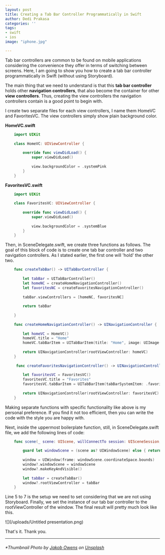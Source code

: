 ```yaml
---
layout: post
title: Creating a Tab Bar Controller Programmatically in Swift
author: Dedi Prakasa
categories: ''
tags:
- swift
- ios
image: "iphone.jpg"

---
```

Tab bar controllers are common to be found on mobile applications considering the convenience they offer in terms of switching between screens. Here, I am going to show you how to create a tab bar controller programmatically in Swift (without using Storyboard).

The main thing that we need to understand is that this **tab bar controller** holds other **navigation controllers**, that also become the container for other **view controllers**. Thus, creating the view controllers the navigation controllers contain is a good point to begin with.

I create two separate files for each view controllers, I name them HomeVC and FavoritesVC. The view controllers simply show plain background color.

**HomeVC.swift**

```swift
    import UIKit
    
    class HomeVC: UIViewController {
    
        override func viewDidLoad() {
            super.viewDidLoad()
            
            view.backgroundColor = .systemPink
        }
    }
```

**FavoritesVC.swift**

```swift
    import UIKit
        
    class FavoritesVC: UIViewController {
    
        override func viewDidLoad() {
            super.viewDidLoad()
    
            view.backgroundColor = .systemBlue
        }
    }
```

Then, in SceneDelegate.swift, we create three functions as follows. The goal of this block of code is to create one tab bar controller and two navigation controllers. As I stated earlier, the first one will 'hold' the other two.

```swift
    func createTabBar() -> UITabBarController {
            
        let tabBar = UITabBarController()
        let homeNC = createHomeNavigationController()
        let favoritesNC = createFavoritesNavigationController()
        
        tabBar.viewControllers = [homeNC, favoritesNC]
        
        return tabBar
            
    }
        
    func createHomeNavigationController() -> UINavigationController {
            
        let homeVC = HomeVC()
        homeVC.title = "Home"
        homeVC.tabBarItem = UITabBarItem(title: "Home", image: UIImage(systemName: "house"), tag: 0)
        
        return UINavigationController(rootViewController: homeVC)
    }
        
     func createFavoritesNavigationController() -> UINavigationController {
            
        let favoritesVC = FavoritesVC()
        favoritesVC.title = "Favorites"
        favoritesVC.tabBarItem = UITabBarItem(tabBarSystemItem: .favorites, tag: 1)
        
        return UINavigationController(rootViewController: favoritesVC)   
    }
```

Making separate functions with specific functionality like above is my personal preference. If you find it not too efficient, then you can write the code with the style you are happy with.

Next, inside the uppermost boilerplate function, still, in SceneDelegate.swift file, we add the following lines of code:

```swift
    func scene(_ scene: UIScene, willConnectTo session: UISceneSession, options connectionOptions: UIScene.ConnectionOptions) {
            
        guard let windowScene = (scene as? UIWindowScene) else { return }
        
        window = UIWindow(frame: windowScene.coordinateSpace.bounds)
        window?.windowScene = windowScene
        window?.makeKeyAndVisible()
        
        let tabBar = createTabBar()
        window?.rootViewController = tabBar
    }
```

Line 5 to 7 is the setup we need to set considering that we are not using Storyboard. Finally, we set the instance of our tab bar controller to the rootViewController of the window. The final result will pretty much look like this.

![](/uploads/Untitled presentation.png)

That's it. Thank you.

***

###### *Thumbnail Photo by [Jakob Owens](https://unsplash.com/@jakobowens1?utm_source=unsplash&utm_medium=referral&utm_content=creditCopyText) on [Unsplash](https://unsplash.com/s/photos/app-iphone?utm_source=unsplash&utm_medium=referral&utm_content=creditCopyText)

